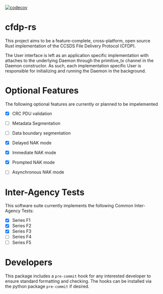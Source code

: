 [![codecov](https://codecov.io/gh/ASU-cubesat/cfdp-rs/branch/main/graph/badge.svg?token=BYFWKOEZFT)](https://codecov.io/gh/ASU-cubesat/cfdp-rs)


# cfdp-rs
This project aims to be a feature-complete, cross-platform, open source Rust implementation of the CCSDS File Delivery Protocol (CFDP).

The User interface is left as an application specific implementation with attaches to the underlying Daemon through the primitive_tx channel in the Daemon constructor. As such, each implementation specific User is responsible for initializing and running the Daemon in the background.

# Optional Features
The following optional features are currently or planned to be impelemented

- [x] CRC PDU validation
- [ ] Metadata Segmentation
- [ ] Data boundary segmentation
- [x] Delayed NAK mode
- [x] Immediate NAK mode
- [x] Prompted NAK mode
- [ ] Asynchronous NAK mode



# Inter-Agency Tests
This software suite currently implements the following Common Inter-Agency Tests:

- [x] Series F1
- [x] Series F2
- [x] Series F3
- [ ] Series F4
- [ ] Series F5

# Developers
This package includes a `pre-commit` hook for any interested developer to ensure standard formatting and checking.
The hooks can be installed via the python package `pre-commit` if desired.
